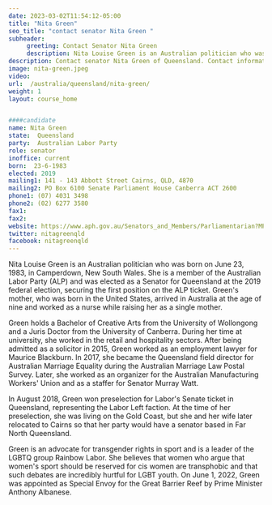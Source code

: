 ```yaml
---
date: 2023-03-02T11:54:12-05:00
title: "Nita Green"
seo_title: "contact senator Nita Green "
subheader:
     greeting: Contact Senator Nita Green
     description: Nita Louise Green is an Australian politician who was born on June 23, 1983, in Camperdown, New South Wales. She is a member of the Australian Labor Party (ALP) and was elected as a Senator for Queensland at the 2019 federal election, securing the first position on the ALP ticket.
description: Contact senator Nita Green of Queensland. Contact information for Nita Green includes email address, phone number, and mailing address.
image: nita-green.jpeg
video:
url:  /australia/queensland/nita-green/
weight: 1
layout: course_home


####candidate
name: Nita Green
state:	Queensland
party:	Australian Labor Party
role: senator
inoffice: current
born:  23-6-1983
elected: 2019
mailing1: 141 - 143 Abbott Street Cairns, QLD, 4870
mailing2: PO Box 6100 Senate Parliament House Canberra ACT 2600
phone1:	(07) 4031 3498
phone2: (02) 6277 3580
fax1:
fax2:
website: https://www.aph.gov.au/Senators_and_Members/Parliamentarian?MPID=259819
twitter: nitagreenqld
facebook: nitagreenqld
---
```

Nita Louise Green is an Australian politician who was born on June 23, 1983, in Camperdown, New South Wales. She is a member of the Australian Labor Party (ALP) and was elected as a Senator for Queensland at the 2019 federal election, securing the first position on the ALP ticket. Green's mother, who was born in the United States, arrived in Australia at the age of nine and worked as a nurse while raising her as a single mother.

Green holds a Bachelor of Creative Arts from the University of Wollongong and a Juris Doctor from the University of Canberra. During her time at university, she worked in the retail and hospitality sectors. After being admitted as a solicitor in 2015, Green worked as an employment lawyer for Maurice Blackburn. In 2017, she became the Queensland field director for Australian Marriage Equality during the Australian Marriage Law Postal Survey. Later, she worked as an organizer for the Australian Manufacturing Workers' Union and as a staffer for Senator Murray Watt.

In August 2018, Green won preselection for Labor's Senate ticket in Queensland, representing the Labor Left faction. At the time of her preselection, she was living on the Gold Coast, but she and her wife later relocated to Cairns so that her party would have a senator based in Far North Queensland.

Green is an advocate for transgender rights in sport and is a leader of the LGBTQ group Rainbow Labor. She believes that women who argue that women's sport should be reserved for cis women are transphobic and that such debates are incredibly hurtful for LGBT youth. On June 1, 2022, Green was appointed as Special Envoy for the Great Barrier Reef by Prime Minister Anthony Albanese.